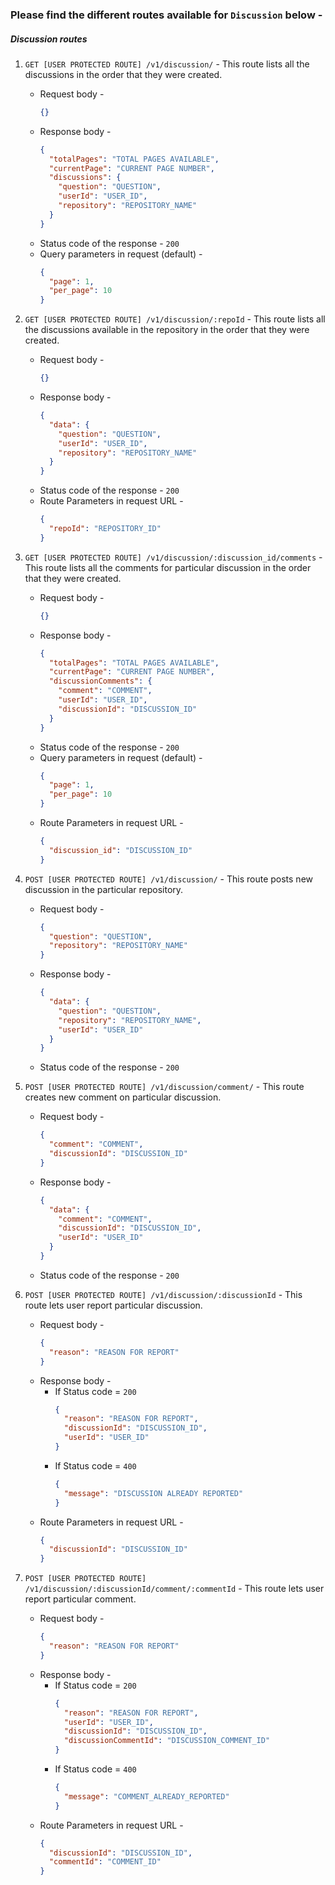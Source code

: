 ### Please find the different routes available for `Discussion` below -

##### **Discussion routes**

1.  `GET [USER PROTECTED ROUTE] /v1/discussion/` - This route lists all the discussions in the order that they were created.

    - Request body -
      ```json
      {}
      ```
    - Response body -
      ```json
      {
        "totalPages": "TOTAL PAGES AVAILABLE",
        "currentPage": "CURRENT PAGE NUMBER",
        "discussions": {
          "question": "QUESTION",
          "userId": "USER_ID",
          "repository": "REPOSITORY_NAME"
        }
      }
      ```
    - Status code of the response - `200`
    - Query parameters in request (default) -
      ```json
      {
        "page": 1,
        "per_page": 10
      }
      ```

2.  `GET [USER PROTECTED ROUTE] /v1/discussion/:repoId` - This route lists all the discussions available in the repository in the order that they were created.

    - Request body -
      ```json
      {}
      ```
    - Response body -
      ```json
      {
        "data": {
          "question": "QUESTION",
          "userId": "USER_ID",
          "repository": "REPOSITORY_NAME"
        }
      }
      ```
    - Status code of the response - `200`
    - Route Parameters in request URL -
      ```json
      {
        "repoId": "REPOSITORY_ID"
      }
      ```

3.  `GET [USER PROTECTED ROUTE] /v1/discussion/:discussion_id/comments` - This route lists all the comments for particular discussion in the order that they were created.

    - Request body -
      ```json
      {}
      ```
    - Response body -
      ```json
      {
        "totalPages": "TOTAL PAGES AVAILABLE",
        "currentPage": "CURRENT PAGE NUMBER",
        "discussionComments": {
          "comment": "COMMENT",
          "userId": "USER_ID",
          "discussionId": "DISCUSSION_ID"
        }
      }
      ```
    - Status code of the response - `200`
    - Query parameters in request (default) -
      ```json
      {
        "page": 1,
        "per_page": 10
      }
      ```
    - Route Parameters in request URL -
      ```json
      {
        "discussion_id": "DISCUSSION_ID"
      }
      ```

4.  `POST [USER PROTECTED ROUTE] /v1/discussion/` - This route posts new discussion in the particular repository.

    - Request body -
      ```json
      {
        "question": "QUESTION",
        "repository": "REPOSITORY_NAME"
      }
      ```
    - Response body -
      ```json
      {
        "data": {
          "question": "QUESTION",
          "repository": "REPOSITORY_NAME",
          "userId": "USER_ID"
        }
      }
      ```
    - Status code of the response - `200`

5.  `POST [USER PROTECTED ROUTE] /v1/discussion/comment/` - This route creates new comment on particular discussion.

    - Request body -
      ```json
      {
        "comment": "COMMENT",
        "discussionId": "DISCUSSION_ID"
      }
      ```
    - Response body -
      ```json
      {
        "data": {
          "comment": "COMMENT",
          "discussionId": "DISCUSSION_ID",
          "userId": "USER_ID"
        }
      }
      ```
    - Status code of the response - `200`

6.  `POST [USER PROTECTED ROUTE] /v1/discussion/:discussionId` - This route lets user report particular discussion.
    - Request body -
      ```json
      {
        "reason": "REASON FOR REPORT"
      }
      ```
    - Response body -
      - If Status code = `200`
        ```json
        {
          "reason": "REASON FOR REPORT",
          "discussionId": "DISCUSSION_ID",
          "userId": "USER_ID"
        }
        ```
      - If Status code = `400`
        ```json
        {
          "message": "DISCUSSION ALREADY REPORTED"
        }
        ```
    - Route Parameters in request URL -
      ```json
      {
        "discussionId": "DISCUSSION_ID"
      }
      ```
7.  `POST [USER PROTECTED ROUTE] /v1/discussion/:discussionId/comment/:commentId` - This route lets user report particular comment.
    - Request body -
      ```json
      {
        "reason": "REASON FOR REPORT"
      }
      ```
    - Response body -
      - If Status code = `200`
        ```json
        {
          "reason": "REASON FOR REPORT",
          "userId": "USER_ID",
          "discussionId": "DISCUSSION_ID",
          "discussionCommentId": "DISCUSSION_COMMENT_ID"
        }
        ```
      - If Status code = `400`
        ```json
        {
          "message": "COMMENT_ALREADY_REPORTED"
        }
        ```
    - Route Parameters in request URL -
      ```json
      {
        "discussionId": "DISCUSSION_ID",
        "commentId": "COMMENT_ID"
      }
      ```
